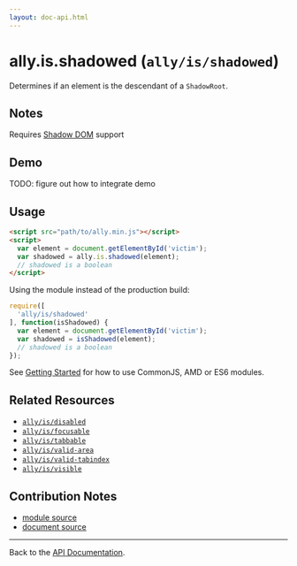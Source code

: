 ```yaml
---
layout: doc-api.html
---
```


# ally.is.shadowed (`ally/is/shadowed`)

Determines if an element is the descendant of a `ShadowRoot`.


## Notes

Requires [Shadow DOM](http://caniuse.com/#feat=shadowdom) support


## Demo

TODO: figure out how to integrate demo


## Usage

```html
<script src="path/to/ally.min.js"></script>
<script>
  var element = document.getElementById('victim');
  var shadowed = ally.is.shadowed(element);
  // shadowed is a boolean
</script>
```

Using the module instead of the production build:

```js
require([
  'ally/is/shadowed'
], function(isShadowed) {
  var element = document.getElementById('victim');
  var shadowed = isShadowed(element);
  // shadowed is a boolean
});
```

See [Getting Started](../../getting-started.md) for how to use CommonJS, AMD or ES6 modules.


## Related Resources

* [`ally/is/disabled`](disabled.md)
* [`ally/is/focusable`](focusable.md)
* [`ally/is/tabbable`](tabbable.md)
* [`ally/is/valid-area`](valid-area.md)
* [`ally/is/valid-tabindex`](valid-tabindex.md)
* [`ally/is/visible`](visible.md)


## Contribution Notes

* [module source](https://github.com/medialize/ally.js/blob/build-modules/src/is/shadowed.js)
* [document source](https://github.com/medialize/ally.js/blob/build-modules/docs/api/is/shadowed.md)


---

Back to the [API Documentation](../README.md).

